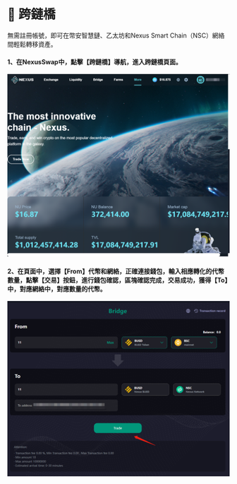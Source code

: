 # 🌈 跨鏈橋

無需註冊帳號，即可在幣安智慧鏈、乙太坊和Nexus Smart Chain（NSC）網絡間輕鬆轉移資產。

#### 1、在NexusSwap中，點擊【跨鏈橋】導航，進入跨鏈橋頁面。

![](../.gitbook/assets/跨链桥1.png)

#### 2、在頁面中，選擇【From】代幣和網絡，正確連接錢包，輸入相應轉化的代幣數量，點擊【交易】按鈕，進行錢包確認，區塊確認完成，交易成功，獲得【To】中，對應網絡中，對應數量的代幣。

![](<../.gitbook/assets/跨链桥2 (1).png>)
